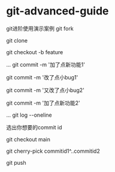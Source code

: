 # git-advanced-guide
git进阶使用演示案例
git fork 

git clone

git checkout -b feature

...
git commit -m '加了点新功能1'

git commit -m '改了点小bug1'

git commit -m '又改了点小bug2'

git commit -m '加了点新功能2'

...
git log --oneline

选出你想要的commit id

git checkout main

git cherry-pick commitid1^..commitid2

git push 


